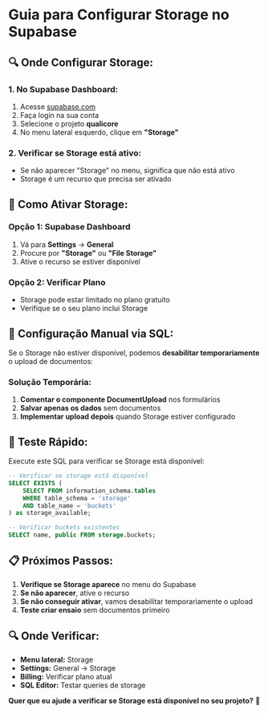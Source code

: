 # Guia para Configurar Storage no Supabase

## 🔍 **Onde Configurar Storage:**

### **1. No Supabase Dashboard:**
1. Acesse [supabase.com](https://supabase.com)
2. Faça login na sua conta
3. Selecione o projeto **qualicore**
4. No menu lateral esquerdo, clique em **"Storage"**

### **2. Verificar se Storage está ativo:**
- Se não aparecer "Storage" no menu, significa que não está ativo
- Storage é um recurso que precisa ser ativado

## 🔧 **Como Ativar Storage:**

### **Opção 1: Supabase Dashboard**
1. Vá para **Settings** → **General**
2. Procure por **"Storage"** ou **"File Storage"**
3. Ative o recurso se estiver disponível

### **Opção 2: Verificar Plano**
- Storage pode estar limitado no plano gratuito
- Verifique se o seu plano inclui Storage

## 🚀 **Configuração Manual via SQL:**

Se o Storage não estiver disponível, podemos **desabilitar temporariamente** o upload de documentos:

### **Solução Temporária:**
1. **Comentar o componente DocumentUpload** nos formulários
2. **Salvar apenas os dados** sem documentos
3. **Implementar upload depois** quando Storage estiver configurado

## 🧪 **Teste Rápido:**

Execute este SQL para verificar se Storage está disponível:

```sql
-- Verificar se storage está disponível
SELECT EXISTS (
    SELECT FROM information_schema.tables 
    WHERE table_schema = 'storage' 
    AND table_name = 'buckets'
) as storage_available;

-- Verificar buckets existentes
SELECT name, public FROM storage.buckets;
```

## 📋 **Próximos Passos:**

1. **Verifique se Storage aparece** no menu do Supabase
2. **Se não aparecer**, ative o recurso
3. **Se não conseguir ativar**, vamos desabilitar temporariamente o upload
4. **Teste criar ensaio** sem documentos primeiro

## 🔍 **Onde Verificar:**

- **Menu lateral:** Storage
- **Settings:** General → Storage
- **Billing:** Verificar plano atual
- **SQL Editor:** Testar queries de storage

**Quer que eu ajude a verificar se Storage está disponível no seu projeto?** 🤔 